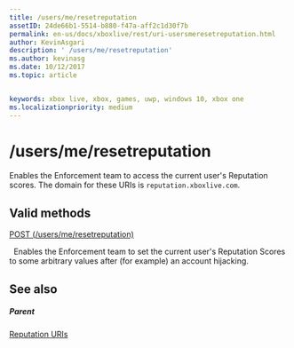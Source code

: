 ```yaml
---
title: /users/me/resetreputation
assetID: 24de66b1-5514-b880-f47a-aff2c1d30f7b
permalink: en-us/docs/xboxlive/rest/uri-usersmeresetreputation.html
author: KevinAsgari
description: ' /users/me/resetreputation'
ms.author: kevinasg
ms.date: 10/12/2017
ms.topic: article


keywords: xbox live, xbox, games, uwp, windows 10, xbox one
ms.localizationpriority: medium
---
```



# /users/me/resetreputation
Enables the Enforcement team to access the current user's Reputation scores. 
The domain for these URIs is `reputation.xboxlive.com`.
  
<a id="ID4EV"></a>

 
## Valid methods

[POST (/users/me/resetreputation)](uri-usersmeresetreputationpost.md)

&nbsp;&nbsp;Enables the Enforcement team to set the current user's Reputation Scores to some arbitrary values after (for example) an account hijacking.
 
<a id="ID4E6"></a>

 
## See also
 
<a id="ID4EBB"></a>

 
##### Parent 

[Reputation URIs](atoc-reference-reputation.md)

   